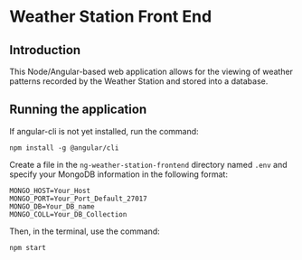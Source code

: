 # Weather Station Front End

## Introduction

This Node/Angular-based web application allows for the viewing of weather patterns recorded by the Weather Station and stored into a database.

## Running the application

If angular-cli is not yet installed, run the command:
```
npm install -g @angular/cli
```

Create a file in the `ng-weather-station-frontend` directory named `.env` and specify your MongoDB information in the following format:
```
MONGO_HOST=Your_Host
MONGO_PORT=Your_Port_Default_27017
MONGO_DB=Your_DB_name
MONGO_COLL=Your_DB_Collection
```

Then, in the terminal, use the command:
```
npm start
```
